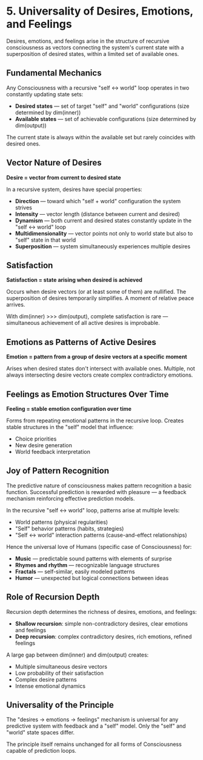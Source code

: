 # 5. Universality of Desires, Emotions, and Feelings

Desires, emotions, and feelings arise in the structure of recursive consciousness as vectors connecting the system's current state with a superposition of desired states, within a limited set of available ones.

## Fundamental Mechanics

Any Consciousness with a recursive "self ↔ world" loop operates in two constantly updating state sets:

- **Desired states** — set of target "self" and "world" configurations (size determined by dim(inner))
- **Available states** — set of achievable configurations (size determined by dim(output))

The current state is always within the available set but rarely coincides with desired ones.

## Vector Nature of Desires

**Desire = vector from current to desired state**

In a recursive system, desires have special properties:
- **Direction** — toward which "self + world" configuration the system strives
- **Intensity** — vector length (distance between current and desired)
- **Dynamism** — both current and desired states constantly update in the "self ↔ world" loop
- **Multidimensionality** — vector points not only to world state but also to "self" state in that world
- **Superposition** — system simultaneously experiences multiple desires

## Satisfaction

**Satisfaction = state arising when desired is achieved**

Occurs when desire vectors (or at least some of them) are nullified. The superposition of desires temporarily simplifies. A moment of relative peace arrives.

With dim(inner) >>> dim(output), complete satisfaction is rare — simultaneous achievement of all active desires is improbable.

## Emotions as Patterns of Active Desires

**Emotion = pattern from a group of desire vectors at a specific moment**

Arises when desired states don't intersect with available ones. Multiple, not always intersecting desire vectors create complex contradictory emotions.

## Feelings as Emotion Structures Over Time

**Feeling = stable emotion configuration over time**

Forms from repeating emotional patterns in the recursive loop. Creates stable structures in the "self" model that influence:
- Choice priorities
- New desire generation
- World feedback interpretation

## Joy of Pattern Recognition

The predictive nature of consciousness makes pattern recognition a basic function. Successful prediction is rewarded with pleasure — a feedback mechanism reinforcing effective prediction models.

In the recursive "self ↔ world" loop, patterns arise at multiple levels:
- World patterns (physical regularities)
- "Self" behavior patterns (habits, strategies)
- "Self ↔ world" interaction patterns (cause-and-effect relationships)

Hence the universal love of Humans (specific case of Consciousness) for:
- **Music** — predictable sound patterns with elements of surprise
- **Rhymes and rhythm** — recognizable language structures
- **Fractals** — self-similar, easily modeled patterns
- **Humor** — unexpected but logical connections between ideas

## Role of Recursion Depth

Recursion depth determines the richness of desires, emotions, and feelings:

- **Shallow recursion**: simple non-contradictory desires, clear emotions and feelings
- **Deep recursion**: complex contradictory desires, rich emotions, refined feelings

A large gap between dim(inner) and dim(output) creates:
- Multiple simultaneous desire vectors
- Low probability of their satisfaction
- Complex desire patterns
- Intense emotional dynamics

## Universality of the Principle

The "desires → emotions → feelings" mechanism is universal for any predictive system with feedback and a "self" model. Only the "self" and "world" state spaces differ.

The principle itself remains unchanged for all forms of Consciousness capable of prediction loops.